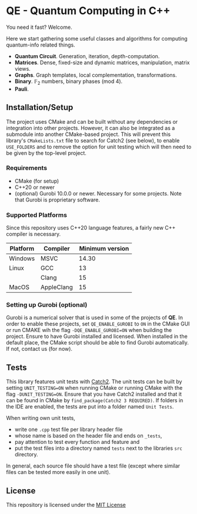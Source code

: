 # QE - Quantum Computing in C++

You need it fast? Welcome. 

Here we start gathering some useful classes and algorithms for computing quantum-info related things. 

- **Quantum Circuit**. Generation, iteration, depth-computation. 
- **Matrices**. Dense, fixed-size and dynamic matrices, manipulation, matrix views. 
- **Graphs**. Graph templates, local complementation, transformations. 
- **Binary**. $\mathbb{F}_2$ numbers, binary phases (mod 4). 
- **Pauli**. 


## Installation/Setup

The project uses CMake and can be built without any dependencies or integration into other projects. 
However, it can also be integrated as a submodule into another CMake-based project. 
This will prevent this library's `CMakeLists.txt` file to search for Catch2 (see below), to enable `USE_FOLDERS` and to remove the option for unit testing which will then need to be given by the top-level project. 

### Requirements
- CMake (for setup)
- C++20 or newer
- (optional) Gurobi 10.0.0 or newer. Necessary for some projects. Note that Gurobi is proprietary software. 

### Supported Platforms
Since this repository uses C++20 language features, a fairly new C++ compiler is necessary. 

|Platform | Compiler   | Minimum version |
|---------|------------|-----------------|
|Windows  | MSVC       | 14.30           |
|Linux    | GCC        | 13              |
|         | Clang      | 15              |
|MacOS    | AppleClang | 15              |


### Setting up Gurobi (optional)
Gurobi is a numerical solver that is used in some of the projects of **QE**. In order to enable these projects, set `QE_ENABLE_GUROBI` to `ON` in the CMake GUI or run CMAKE wih the flag `-DQE_ENABLE_GUROBI=ON` when building the project. Ensure to have Gurobi installed and licensed. When installed in the default place, the CMake script should be able to find Gurobi automatically. If not, contact us (for now). 



## Tests

This library features unit tests with [Catch2](https://github.com/catchorg/Catch2). 
The unit tests can be built by setting `UNIT_TESTING=ON` when running CMake or running CMake with the flag `-DUNIT_TESTING=ON`. 
Ensure that you have Catch2 installed and that it can be found in CMake by `find_package(Catch2 3 REQUIRED)`. 
If folders in the IDE are enabled, the tests are put into a folder named `Unit Tests`. 

When writing own unit tests,
- write one `.cpp` test file per library header file
- whose name is based on the header file and ends on `_tests`,
- pay attention to test every function and feature and
- put the test files into a directory named `tests` next to the libraries `src` directory.

In general, each source file should have a test file (except where similar files can be tested more easily in one unit).

## License

This repository is licensed under the [MIT License][license]

[repository]: https://github.com/Mc-Zen/qe
[license]: https://github.com/Mc-Zen/qe/blob/main/LICENSE.txt